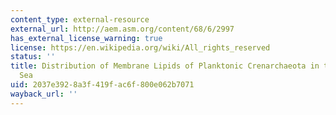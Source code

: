 ```yaml
---
content_type: external-resource
external_url: http://aem.asm.org/content/68/6/2997
has_external_license_warning: true
license: https://en.wikipedia.org/wiki/All_rights_reserved
status: ''
title: Distribution of Membrane Lipids of Planktonic Crenarchaeota in the Arabian
  Sea
uid: 2037e392-8a3f-419f-ac6f-800e062b7071
wayback_url: ''
---
```

